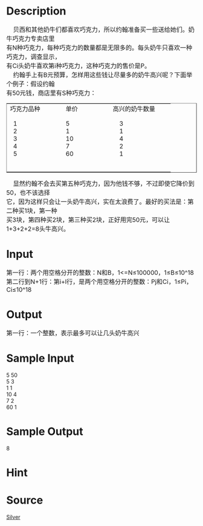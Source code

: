 
# Description

<div class="content"><div><span style="font-size: medium">    贝西和其他奶牛们都喜欢巧克力，所以约翰准备买一些送给她们。奶牛巧克力专卖店里</span></div>
<div><span style="font-size: medium">有N种巧克力，每种巧克力的数量都是无限多的。每头奶牛只喜欢一种巧克力，调查显示，</span></div>
<div><span style="font-size: medium">有Ci头奶牛喜欢第i种巧克力，这种巧克力的售价是P。</span></div>
<div><span style="font-size: medium">    约翰手上有B元预算，怎样用这些钱让尽量多的奶牛高兴呢？下面举个例子：假设约翰</span></div>
<div><span style="font-size: medium">有50元钱，商店里有S种巧克力：</span></div>
<p><table cellspacing="0" cellpadding="0" border="1">
    <tbody>
        <tr style="height: 16.5pt">
            <td nowrap="nowrap" width="139" style="border-right: #ece9d8; padding-right: 0cm; border-top: #ece9d8; padding-left: 0cm; padding-bottom: 0cm; border-left: #ece9d8; width: 104.25pt; padding-top: 0cm; border-bottom: #ece9d8; height: 16.5pt; background-color: transparent">
            <div><span style="font-size: medium">  巧克力品种</span></div>
            </td>
            <td nowrap="nowrap" width="142" style="border-right: #ece9d8; padding-right: 0cm; border-top: #ece9d8; padding-left: 0cm; padding-bottom: 0cm; border-left: #ece9d8; width: 106.5pt; padding-top: 0cm; border-bottom: #ece9d8; height: 16.5pt; background-color: transparent">
            <div><span style="font-size: medium">    单价</span></div>
            </td>
            <td nowrap="nowrap" width="153" style="border-right: #ece9d8; padding-right: 0cm; border-top: #ece9d8; padding-left: 0cm; padding-bottom: 0cm; border-left: #ece9d8; width: 114.75pt; padding-top: 0cm; border-bottom: #ece9d8; height: 16.5pt; background-color: transparent">
            <div><span style="font-size: medium">高兴的奶牛数量</span></div>
            </td>
        </tr>
        <tr style="height: 102pt">
            <td nowrap="nowrap" width="139" style="border-right: #ece9d8; padding-right: 0cm; border-top: #ece9d8; padding-left: 0cm; padding-bottom: 0cm; border-left: #ece9d8; width: 104.25pt; padding-top: 0cm; border-bottom: #ece9d8; height: 102pt; background-color: transparent">
            <div><span style="font-size: medium">    1<br/>
                2<br/>
                3<br/>
                4<br/>
                5</span></div>
            </td>
            <td nowrap="nowrap" width="142" style="border-right: #ece9d8; padding-right: 0cm; border-top: #ece9d8; padding-left: 0cm; padding-bottom: 0cm; border-left: #ece9d8; width: 106.5pt; padding-top: 0cm; border-bottom: #ece9d8; height: 102pt; background-color: transparent">
            <div><span style="font-size: medium">    5<br/>
                1<br/>
                10<br/>
                7<br/>
                60</span></div>
            </td>
            <td nowrap="nowrap" width="153" style="border-right: #ece9d8; padding-right: 0cm; border-top: #ece9d8; padding-left: 0cm; padding-bottom: 0cm; border-left: #ece9d8; width: 114.75pt; padding-top: 0cm; border-bottom: #ece9d8; height: 102pt; background-color: transparent">
            <div><span style="font-size: medium">    3<br/>
                1<br/>
                4<br/>
                2<br/>
                1</span></div>
            </td>
        </tr>
        <tr>
            <td style="border-right: #ece9d8; padding-right: 0cm; border-top: #ece9d8; padding-left: 0cm; padding-bottom: 0cm; border-left: #ece9d8; padding-top: 0cm; border-bottom: #ece9d8; background-color: transparent">
            <div><span style="font-size: medium"> </span></div>
            </td>
            <td style="border-right: #ece9d8; padding-right: 0cm; border-top: #ece9d8; padding-left: 0cm; padding-bottom: 0cm; border-left: #ece9d8; padding-top: 0cm; border-bottom: #ece9d8; background-color: transparent">
            <div><span style="font-size: medium"> </span></div>
            </td>
            <td style="border-right: #ece9d8; padding-right: 0cm; border-top: #ece9d8; padding-left: 0cm; padding-bottom: 0cm; border-left: #ece9d8; padding-top: 0cm; border-bottom: #ece9d8; background-color: transparent">
            <div><span style="font-size: medium"> </span></div>
            </td>
        </tr>
    </tbody>
</table>
</p>
<div><span style="font-size: medium">    显然约翰不会去买第五种巧克力，因为他钱不够，不过即使它降价到50，也不该选择</span></div>
<div><span style="font-size: medium">它，因为这样只会让一头奶牛高兴，实在太浪费了。最好的买法是：第二种买1块，第一种</span></div>
<div><span style="font-size: medium">买3块，第四种买2块，第三种买2块，正好用完50元，可以让1+3+2+2=8头牛高兴。</span></div></div>

# Input

<div class="content"><div><span style="font-size: medium">第一行：两个用空格分开的整数：N和B，1&lt;=N≤100000，1≤B≤10^18</span></div>
<div><span style="font-size: medium">第二行到N+1行：第i+l行，是两个用空格分开的整数：Pj和Ci，1≤Pi，Ci≤10^18</span></div></div>

# Output

<div class="content"><div><span style="font-size: medium">第一行：一个整数，表示最多可以让几头奶牛高兴</span></div></div>

# Sample Input

<div class="content"><span class="sampledata">5 50<br/>
5 3<br/>
1 1<br/>
10 4<br/>
7 2<br/>
60 1</span></div>

# Sample Output

<div class="content"><span class="sampledata">8</span></div>

# Hint

<div class="content"><p></p></div>

# Source

<div class="content"><p><a href="problemset.php?search=Silver">Silver</a></p></div>


